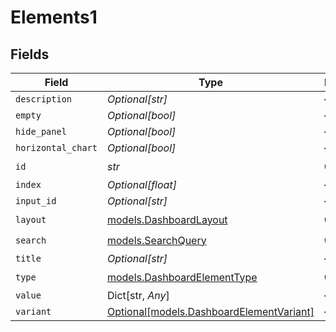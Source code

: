 # Elements1


## Fields

| Field                                                                            | Type                                                                             | Required                                                                         | Description                                                                      |
| -------------------------------------------------------------------------------- | -------------------------------------------------------------------------------- | -------------------------------------------------------------------------------- | -------------------------------------------------------------------------------- |
| `description`                                                                    | *Optional[str]*                                                                  | :heavy_minus_sign:                                                               | N/A                                                                              |
| `empty`                                                                          | *Optional[bool]*                                                                 | :heavy_minus_sign:                                                               | N/A                                                                              |
| `hide_panel`                                                                     | *Optional[bool]*                                                                 | :heavy_minus_sign:                                                               | N/A                                                                              |
| `horizontal_chart`                                                               | *Optional[bool]*                                                                 | :heavy_minus_sign:                                                               | N/A                                                                              |
| `id`                                                                             | *str*                                                                            | :heavy_check_mark:                                                               | N/A                                                                              |
| `index`                                                                          | *Optional[float]*                                                                | :heavy_minus_sign:                                                               | N/A                                                                              |
| `input_id`                                                                       | *Optional[str]*                                                                  | :heavy_minus_sign:                                                               | N/A                                                                              |
| `layout`                                                                         | [models.DashboardLayout](../models/dashboardlayout.md)                           | :heavy_check_mark:                                                               | N/A                                                                              |
| `search`                                                                         | [models.SearchQuery](../models/searchquery.md)                                   | :heavy_check_mark:                                                               | N/A                                                                              |
| `title`                                                                          | *Optional[str]*                                                                  | :heavy_minus_sign:                                                               | N/A                                                                              |
| `type`                                                                           | [models.DashboardElementType](../models/dashboardelementtype.md)                 | :heavy_check_mark:                                                               | N/A                                                                              |
| `value`                                                                          | Dict[str, *Any*]                                                                 | :heavy_minus_sign:                                                               | N/A                                                                              |
| `variant`                                                                        | [Optional[models.DashboardElementVariant]](../models/dashboardelementvariant.md) | :heavy_minus_sign:                                                               | N/A                                                                              |